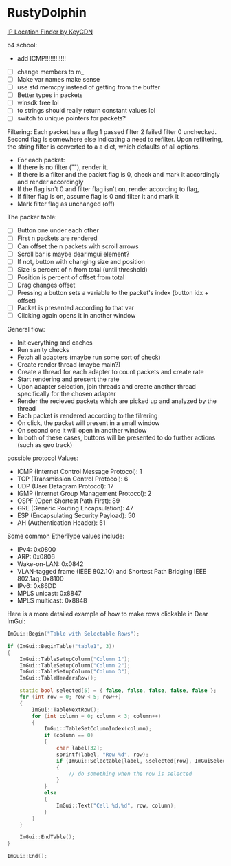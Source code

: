 # RustyDolphin
 
 [IP Location Finder by KeyCDN](https://tools.keycdn.com/geo)

 b4 school:
- add ICMP!!!!!!!!!!!!

- [ ] change members to m_
- [ ] Make var names make sense
- [ ] use std memcpy instead of getting from the buffer
- [ ] Better types in packets
- [ ] winsdk free lol
- [ ] to strings should really return constant values lol
- [ ] switch to unique pointers for packets?

Filtering:
Each packet has a flag 1 passed filter 2 failed filter 0 unchecked. Second flag is somewhere else indicating a need to refilter. Upon refiltering, the string filter is converted to a a dict, which defaults of all options.
- For each packet:
- If there is no filter (""), render it.
- If there is a filter and the packrt flag is 0, check and mark it accordingly and render accordingly
- If the flag isn't 0 and filter flag isn't on, render according to flag,
- If filter flag is on, assume flag is 0 and filter it and mark it
- Mark filter flag as unchanged (off)

The packer table:
- [ ] Button one under each other
- [ ] First n packets are rendered
- [ ] Can offset the n packets with scroll arrows
- [ ] Scroll bar is maybe dearimgui element?
- [ ] If not, button with changing size and position
- [ ] Size is percent of n from total (until threshold)
- [ ] Position is percent of offset from total
- [ ] Drag changes offset
- [ ] Pressing a button sets a variable to the packet's index (button idx + offset)
- [ ] Packet is presented according to that var
- [ ] Clicking again opens it in another window

General flow:

- Init everything and caches
- Run sanity checks
- Fetch all adapters (maybe run some sort of check)
- Create render thread (maybe main?)
- Create a thread for each adapter to count packets and create rate
- Start rendering and present the rate
- Upon adapter selection, join threads and create another thread specifically for the chosen adapter
- Render the recieved packets which are picked up and analyzed by the thread
- Each packet is rendered according to the filrering
- On click, the packet will present in a small window
- On second one it will open in another window
- In both of these cases, buttons will be presented to do further actions (such as geo track)


possible protocol Values:
- ICMP (Internet Control Message Protocol): 1
- TCP (Transmission Control Protocol): 6
- UDP (User Datagram Protocol): 17
- IGMP (Internet Group Management Protocol): 2
- OSPF (Open Shortest Path First): 89
- GRE (Generic Routing Encapsulation): 47
- ESP (Encapsulating Security Payload): 50
- AH (Authentication Header): 51

Some common EtherType values include:

- IPv4: 0x0800
- ARP: 0x0806
- Wake-on-LAN: 0x0842
- VLAN-tagged frame (IEEE 802.1Q) and Shortest Path Bridging IEEE 802.1aq: 0x8100
- IPv6: 0x86DD
- MPLS unicast: 0x8847
- MPLS multicast: 0x8848

Here is a more detailed example of how to make rows clickable in Dear ImGui:
```cpp
ImGui::Begin("Table with Selectable Rows");

if (ImGui::BeginTable("table1", 3))
{
	ImGui::TableSetupColumn("Column 1");
	ImGui::TableSetupColumn("Column 2");
	ImGui::TableSetupColumn("Column 3");
	ImGui::TableHeadersRow();

	static bool selected[5] = { false, false, false, false, false };
	for (int row = 0; row < 5; row++)
	{
		ImGui::TableNextRow();
		for (int column = 0; column < 3; column++)
		{
			ImGui::TableSetColumnIndex(column);
			if (column == 0)
			{
				char label[32];
				sprintf(label, "Row %d", row);
				if (ImGui::Selectable(label, &selected[row], ImGuiSelectableFlags_SpanAllColumns))
				{
					// do something when the row is selected
				}
			}
			else
			{
				ImGui::Text("Cell %d,%d", row, column);
			}
		}
	}

	ImGui::EndTable();
}

ImGui::End();
```
